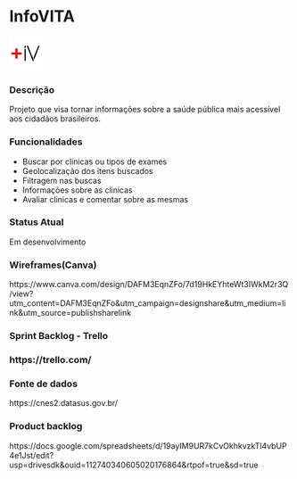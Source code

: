 # InfoVITA
<img src="Visual/Icon.png" width="60px">

<h3>Descrição</h3>
Projeto que visa tornar informações sobre a saúde pública mais acessível aos cidadãos brasileiros.

<h3>Funcionalidades</h3>
<ul>
  <li>Buscar por clinicas ou tipos de exames</li>
  <li>Geolocalização dos itens buscados</li>
  <li>Filtragem nas buscas</li>
  <li>Informações sobre as clinicas</li>
  <li>Avaliar clinicas e comentar sobre as mesmas</li>
</ul>

<h3>Status Atual</h3>
Em desenvolvimento

<h3>Wireframes(Canva)</h3>
<p>https://www.canva.com/design/DAFM3EqnZFo/7d19HkEYhteWt3IWkM2r3Q/view?utm_content=DAFM3EqnZFo&utm_campaign=designshare&utm_medium=link&utm_source=publishsharelink<p/>

<h3>Sprint Backlog - Trello<h3/>
<p>https://trello.com/<p/>

<h3>Fonte de dados</h3>
<p>https://cnes2.datasus.gov.br/<p/>

<h3>Product backlog</h3>
<p>https://docs.google.com/spreadsheets/d/19ayIM9UR7kCvOkhkvzkTl4vbUP4e1Jst/edit?usp=drivesdk&ouid=112740340605020176864&rtpof=true&sd=true<p/>
